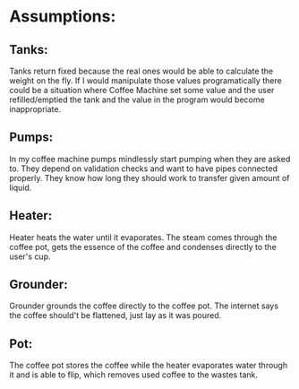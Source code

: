 # Assumptions:
## Tanks:
Tanks return fixed because the real ones would be able to calculate the weight on the fly.
If I would manipulate those values programatically there could be a situation where
Coffee Machine set some value and the user refilled/emptied the tank and the value in the
program would become inappropriate.

## Pumps:
In my coffee machine pumps mindlessly start pumping when they are asked to.
They depend on validation checks and want to have pipes connected properly.
They know how long they should work to transfer given amount of liquid.

## Heater:
Heater heats the water until it evaporates. The steam comes through the coffee pot, gets
the essence of the coffee and condenses directly to the user's cup.

## Grounder:
Grounder grounds the coffee directly to the coffee pot. The internet says the coffee should't
be flattened, just lay as it was poured.

## Pot:
The coffee pot stores the coffee while the heater evaporates water through it and
is able to flip, which removes used coffee to the wastes tank.